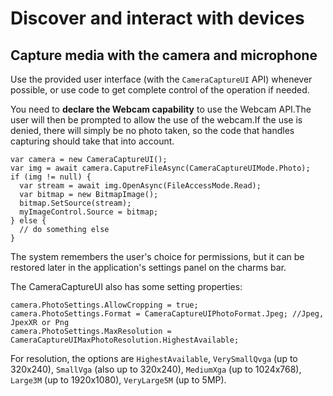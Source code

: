 # Discover and interact with devices
## Capture media with the camera and microphone
Use the provided user interface (with the `CameraCaptureUI` API) whenever possible, or use code to get complete control of the operation if needed.

You need to **declare the Webcam capability** to use the Webcam API.The user will then be prompted to allow the use of the webcam.If the use is denied, there will simply be no photo taken, so the code that handles capturing should take that into account. 
```
var camera = new CameraCaptureUI();
var img = await camera.CaputreFileAsync(CameraCaptureUIMode.Photo);
if (img != null) {
  var stream = await img.OpenAsync(FileAccessMode.Read);
  var bitmap = new BitmapImage();
  bitmap.SetSource(stream);
  myImageControl.Source = bitmap;
} else {
  // do something else
}
```
The system remembers the user's choice for permissions, but it can be restored later in the application's settings panel on the charms bar.

The CameraCaptureUI also has some setting properties:
```
camera.PhotoSettings.AllowCropping = true;
camera.PhotoSettings.Format = CameraCaptureUIPhotoFormat.Jpeg; //Jpeg, JpexXR or Png
camera.PhotoSettings.MaxResolution = CameraCaptureUIMaxPhotoResolution.HighestAvailable;
```

For resolution, the options are `HighestAvailable`, `VerySmallQvga` (up to 320x240), `SmallVga` (also up to 320x240), `MediumXga` (up to 1024x768), `Large3M` (up to 1920x1080), `VeryLarge5M` (up to 5MP).

